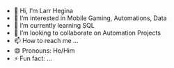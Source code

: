 - 👋 Hi, I’m Larr Hegina
- 👀 I’m interested in Mobile Gaming, Automations, Data
- 🌱 I’m currently learning SQL
- 💞️ I’m looking to collaborate on Automation Projects
- 📫 How to reach me ...
- 😄 Pronouns: He/Him
- ⚡ Fun fact: ...

<!---
SALAHegina/SALAHegina is a ✨ special ✨ repository because its `README.md` (this file) appears on your GitHub profile.
You can click the Preview link to take a look at your changes.
--->
